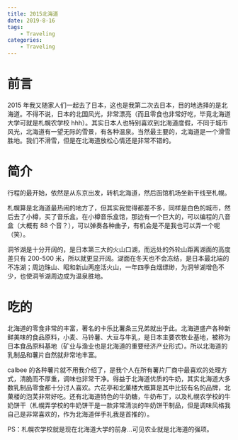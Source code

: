 ```yaml
---
title: 2015北海道
date: 2019-8-16
tags:
    - Traveling
categories:
    - Traveling
---
```


# 前言

2015 年我又随家人们一起去了日本，这也是我第二次去日本，目的地选择的是北海道。不得不说，日本的北国风光，非常漂亮（而且零食也非常好吃，毕竟北海道大学可就是札幌农学校 hhh）。其实日本人也特别喜欢到北海道度假，不同于城市风光，北海道有一望无际的雪景，有各种温泉。当然最主要的，北海道是一个滑雪胜地。我们不滑雪，但是在北海道放松心情还是非常不错的。

# 简介

行程的最开始，依然是从东京出发，转机北海道，然后函馆机场坐新干线至札幌。

札幌算是北海道最热闹的地方了，但其实我觉得都差不多，同样是白色的城市，然后去了小樽，买了音乐盒。在小樽音乐盒馆，那边有一个巨大的，可以编程的八音盒（大概有 88 个音？），可以弹奏各种曲子，有机会是不是我也可以弄一个呢（笑）。

洞爷湖是十分开阔的，是日本第三大的火山口湖，而远处的外轮山距离湖面的高度差只有 200-500 米，所以就更显开阔。湖面在冬天也不会冻结，是日本最北端的不冻湖；周边珠山、昭和新山两座活火山，一年四季白烟缥缈，为洞爷湖增色不少，也使洞爷湖周边成为温泉胜地。

# 吃的

北海道的零食非常的丰富，著名的卡乐比薯条三兄弟就出于此。北海道盛产各种新鲜美味的食品原料，小麦、马铃薯、大豆与牛乳，是日本主要农牧业基地，被称为日本食品原料基地（矿业与渔业也是北海道的重要经济产业形式）。所以北海道的乳制品和薯片自然就非常地丰富。

calbee 的各种薯片就不用我介绍了，是我个人在所有薯片厂商中最喜欢的处理方式，清脆而不厚重，调味也非常干净。得益于北海道优质的牛奶，其实北海道大多数乳制品零食都十分讨人喜欢。六花亭和北菓楼大概算是其中比较有名的品牌，北菓楼的泡芙非常好吃。还有北海道特色的牛奶糖，牛奶布丁，以及札幌农学校的牛奶饼干（札幌弄学校的牛奶饼干是一款非常清淡的牛奶饼干制品，但是调味风格我自己是非常喜欢的，作为北海道伴手礼我是首推的）。

PS：札幌农学校就是现在北海道大学的前身...可见农业就是北海道的强项。
